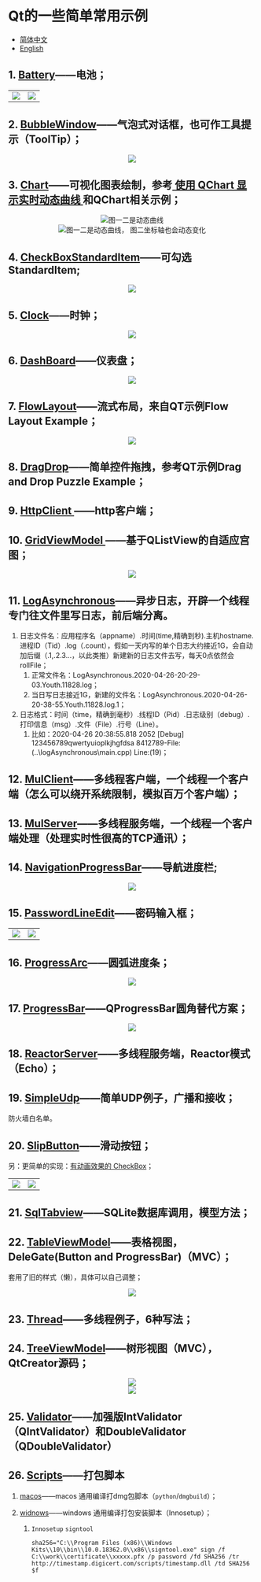 # Qt的一些简单常用示例

- [简体中文](README.md)
- [English](README.en.md)

## 1. [Battery](Battery/)——电池；

<table>
    <tr>
        <td ><div align=center><img src="Battery/picture/AlarmBattery.png"></div></td >
        <td ><div align=center><img src="Battery/picture/HealthyBattery.png"></div></td>
    </tr>
</table>

## 2. [BubbleWindow](BubbleWindow/)——气泡式对话框，也可作工具提示（ToolTip）；

<div align=center><img src="BubbleWindow/picture/Bubble.png"></div>

## 3. [Chart](Chart/)——可视化图表绘制，参考[ 使用 QChart 显示实时动态曲线 ](https://qtdebug.com/qtbook-paint-realtime-curve-qchart/ "qtdebug/公孙二狗") 和QChart相关示例；

<div align=center><img src="Chart/picture/Chart_1.png">图一二是动态曲线</div>  
<div align=center><img src="Chart/picture/Chart_2.png">图一二是动态曲线， 图二坐标轴也会动态变化</div>

## 4. [CheckBoxStandardItem](/CheckBoxStandardItem)——可勾选StandardItem;

<div align=center><img src="CheckBoxStandardItem/picture/checkBoxStandardItem.png"></div>

## 5. [Clock](/Clock)——时钟；

<div align=center><img src="Clock/picture/Clock.png"></div>

## 6. [DashBoard](/DashBoard)——仪表盘；

<div align=center><img src="DashBoard/picture/DashBoard.png"></div>

## 7. [FlowLayout](FlowLayout/)——流式布局，来自QT示例Flow Layout Example；

<div align=center><img src="FlowLayout/picture/FlowLayout.png"></div>

## 8. [DragDrop](DragDrop/)——简单控件拖拽，参考QT示例Drag and Drop Puzzle Example；

## 9. [HttpClient ](/HttpClient)——http客户端；

## 10. [GridViewModel ](/GridViewModel)——基于QListView的自适应宫图；

<div align=center><img src="GridViewModel/picture/GridView.png"></div>

## 11. [LogAsynchronous](LogAsynchronous/)——异步日志，开辟一个线程专门往文件里写日志，前后端分离。

1. 日志文件名：应用程序名（appname）.时间(time,精确到秒).主机hostname.进程ID（Tid）.log（.count），假如一天内写的单个日志大约接近1G，会自动加后缀（.1,.2.3...，以此类推）新建新的日志文件去写，每天0点依然会rollFile；
   1. 正常文件名：LogAsynchronous.2020-04-26-20-29-03.Youth.11828.log；
   2. 当日写日志接近1G，新建的文件名：LogAsynchronous.2020-04-26-20-38-55.Youth.11828.log.1；
2. 日志格式：时间（time，精确到毫秒）.线程ID（Pid）.日志级别（debug）.打印信息（msg）.文件（File）.行号（Line）。
   1. 比如：2020-04-26 20:38:55.818 2052 [Debug] 123456789qwertyuioplkjhgfdsa 8412789-File:(..\logAsynchronous\main.cpp) Line:(19)；

## 12. [MulClient](MulClient/)——多线程客户端，一个线程一个客户端（怎么可以绕开系统限制，模拟百万个客户端）；

## 13. [MulServer](MulServer/)——多线程服务端，一个线程一个客户端处理（处理实时性很高的TCP通讯）；

## 14. [NavigationProgressBar](/NavigationProgressBar)——导航进度栏;

<div align=center><img src="NavigationProgressBar/picture/NavigationProgressBar.png"></div>

## 15. [PasswordLineEdit](PasswordLineEdit/)——密码输入框；

<table>
    <tr>
        <td ><div align=center><img src="PasswordLineEdit/picture/HiddenPassword.png"></div></td >
        <td ><div align=center><img src="PasswordLineEdit/picture/ShowPassword.png"></div></td>
    </tr>
</table>

## 16. [ProgressArc](ProgressArc/)——圆弧进度条；

<div align=center><img src="ProgressArc/picture/ProgressArc.png"></div>

## 17. [ProgressBar](ProgressBar)——QProgressBar圆角替代方案；

<div align=center><img src="ProgressBar/picture/ProgressBar.png"></div>

## 18. [ReactorServer](ReactorServer/)——多线程服务端，Reactor模式（Echo）；

## 19. [SimpleUdp](SimpleUdp/)——简单UDP例子，广播和接收；

防火墙白名单。

## 20. [SlipButton](SlipButton/)——滑动按钮；

 另：更简单的实现：[有动画效果的 CheckBox](http://qtdebug.com/qtbook-animated-checkbox/)；

<table>
      <tr>
          <td ><div align=center><img src="SlipButton/picture/SlipButton_check.png"></div></td >
          <td ><div align=center><img src="SlipButton/picture/SlipButton_checked.png"></div></td>
      </tr>
  </table>

## 21. [SqlTabview](SqlTabview/)——SQLite数据库调用，模型方法；

## 22. [TableViewModel](TableViewModel/)——表格视图，DeleGate(Button and ProgressBar)（MVC）；

 套用了旧的样式（懒），具体可以自己调整；

<div align=center><img src="TableViewModel/picture/TabViewModelDelegate.png"></div>

## 23. [Thread](Thread/)——多线程例子，6种写法；

## 24. [TreeViewModel](TreeViewModel/)——树形视图（MVC），QtCreator源码；

<div align=center><img src="TreeViewModel/picture/TreeView.png"></div>  
<div align=center><img src="TreeViewModel/picture/ListView.png"></div>

## 25. [Validator](Validator/)——加强版IntValidator（QIntValidator）和DoubleValidator（QDoubleValidator）

## 26. [Scripts](Scripts/)——打包脚本

1. [macos](Scripts/macos/)——macos 通用编译打dmg包脚本（`python`/`dmgbuild`）；
2. [widnows](Scripts/windows)——windows 通用编译打包安装脚本（Innosetup）；

   1. `Innosetup` `signtool`

      ```
      sha256="C:\\Program Files (x86)\\Windows Kits\\10\\bin\\10.0.18362.0\\x86\\signtool.exe" sign /f C:\\work\\certificate\\xxxxx.pfx /p password /fd SHA256 /tr http://timestamp.digicert.com/scripts/timestamp.dll /td SHA256 $f
      ```
